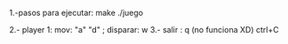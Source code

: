 1.-pasos para ejecutar:
make
./juego

2.- player 1: mov: "a" "d" ; disparar: w
3.- salir : q (no funciona XD) ctrl+C
